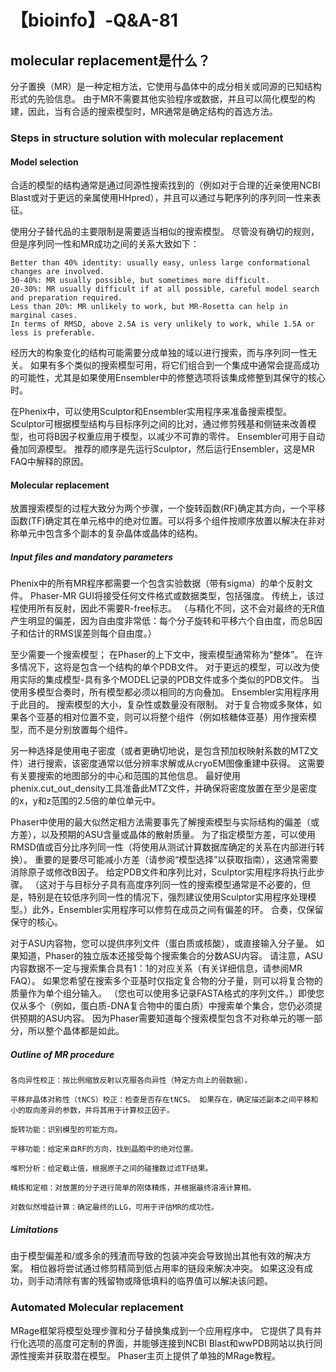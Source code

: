 # 【bioinfo】-Q&A-81

## molecular replacement是什么？

分子置换（MR）是一种定相方法，它使用与晶体中的成分相关或同源的已知结构形式的先验信息。 由于MR不需要其他实验程序或数据，并且可以简化模型的构建，因此，当有合适的搜索模型时，MR通常是确定结构的首选方法。

### Steps in structure solution with molecular replacement
#### Model selection
合适的模型的结构通常是通过同源性搜索找到的（例如对于合理的近亲使用NCBI Blast或对于更远的亲属使用HHpred），并且可以通过与靶序列的序列同一性来表征。

使用分子替代品的主要限制是需要适当相似的搜索模型。 尽管没有确切的规则，但是序列同一性和MR成功之间的关系大致如下：
```
Better than 40% identity: usually easy, unless large conformational changes are involved.
30-40%: MR usually possible, but sometimes more difficult.
20-30%: MR usually difficult if at all possible, careful model search and preparation required.
Less than 20%: MR unlikely to work, but MR-Rosetta can help in marginal cases.
In terms of RMSD, above 2.5A is very unlikely to work, while 1.5A or less is preferable.
```
经历大的构象变化的结构可能需要分成单独的域以进行搜索，而与序列同一性无关。 如果有多个类似的搜索模型可用，将它们组合到一个集成中通常会提高成功的可能性，尤其是如果使用Ensembler中的修整选项将该集成修整到其保守的核心时。

在Phenix中，可以使用Sculptor和Ensembler实用程序来准备搜索模型。 Sculptor可根据模型结构与目标序列之间的比对，通过修剪残基和侧链来改善模型，也可将B因子权重应用于模型，以减少不可靠的零件。 Ensembler可用于自动叠加同源模型。 推荐的顺序是先运行Sculptor，然后运行Ensembler，这是MR FAQ中解释的原因。
#### Molecular replacement
放置搜索模型的过程大致分为两个步骤，一个旋转函数(RF)确定其方向，一个平移函数(TF)确定其在单元格中的绝对位置。可以将多个组件按顺序放置以解决在非对称单元中包含多个副本的复杂晶体或晶体的结构。
##### Input files and mandatory parameters
Phenix中的所有MR程序都需要一个包含实验数据（带有sigma）的单个反射文件。 Phaser-MR GUI将接受任何文件格式或数据类型，包括强度。 传统上，该过程使用所有反射，因此不需要R-free标志。 （与精化不同，这不会对最终的无R值产生明显的偏差，因为自由度非常低：每个分子旋转和平移六个自由度，而总B因子和估计的RMS误差则每个自由度。）

至少需要一个搜索模型； 在Phaser的上下文中，搜索模型通常称为“整体”。 在许多情况下，这将是包含一个结构的单个PDB文件。 对于更远的模型，可以改为使用实际的集成模型-具有多个MODEL记录的PDB文件或多个类似的PDB文件。 当使用多模型合奏时，所有模型都必须以相同的方向叠加。 Ensembler实用程序用于此目的。 搜索模型的大小，复杂性或数量没有限制。 对于复合物或多聚体，如果各个亚基的相对位置不变，则可以将整个组件（例如核糖体亚基）用作搜索模型，而不是分别放置每个组件。

另一种选择是使用电子密度（或者更确切地说，是包含预加权映射系数的MTZ文件）进行搜索，该密度通常以低分辨率求解或从cryoEM图像重建中获得。 这需要有关要搜索的地图部分的中心和范围的其他信息。 最好使用phenix.cut_out_density工具准备此MTZ文件，并确保将密度放置在至少是密度的x，y和z范围的2.5倍的单位单元中。

Phaser中使用的最大似然定相方法需要事先了解搜索模型与实际结构的偏差（或方差），以及预期的ASU含量或晶体的散射质量。 为了指定模型方差，可以使用RMSD值或百分比序列同一性（将使用从测试计算数据库确定的关系在内部进行转换）。 重要的是要尽可能减小方差（请参阅“模型选择”以获取指南），这通常需要消除原子或修改B因子。 给定PDB文件和序列比对，Sculptor实用程序将执行此步骤。 （这对于与目标分子具有高度序列同一性的搜索模型通常是不必要的，但是，特别是在较低序列同一性的情况下，强烈建议使用Sculptor实用程序处理模型。）此外，Ensembler实用程序可以修剪在成员之间有偏差的环。 合奏，仅保留保守的核心。

对于ASU内容物，您可以提供序列文件（蛋白质或核酸），或直接输入分子量。 如果知道，Phaser的独立版本还接受每个搜索集合的分数ASU内容。 请注意，ASU内容数据不一定与搜索集合具有1：1的对应关系（有关详细信息，请参阅MR FAQ）。 如果您希望在搜索多个亚基时仅指定复合物的分子量，则可以将复合物的质量作为单个组分输入。 （您也可以使用多记录FASTA格式的序列文件。）即使您仅从多个（例如，蛋白质-DNA复合物中的蛋白质）中搜索单个集合，您仍必须提供预期的ASU内容。 因为Phaser需要知道每个搜索模型包含不对称单元的哪一部分，所以整个晶体都是如此。
##### Outline of MR procedure
```
各向异性校正：按比例缩放反射以克服各向异性（特定方向上的弱数据）。

平移非晶体对称性（tNCS）校正：检查是否存在tNCS。 如果存在，确定描述副本之间平移和小的取向差异的参数，并将其用于计算校正因子。

旋转功能：识别模型的可能方向。

平移功能：给定来自RF的方向，找到晶胞中的绝对位置。

堆积分析：给定截止值，根据原子之间的碰撞数过滤TF结果。

精炼和定相：对放置的分子进行简单的刚体精炼，并根据最终溶液计算相。

对数似然增益计算：确定最终的LLG，可用于评估MR的成功性。
```
##### Limitations
由于模型偏差和/或多余的残渣而导致的包装冲突会导致抛出其他有效的解决方案。 相位器将尝试通过修剪精简到低占用率的链段来解决冲突。 如果这没有成功，则手动清除有害的残留物或降低填料的临界值可以解决该问题。
### Automated Molecular replacement
MRage框架将模型处理步骤和分子替换集成到一个应用程序中。 它提供了具有并行化选项的高度可定制的界面，并能够连接到NCBI Blast和wwPDB网站以执行同源性搜索并获取潜在模型。 Phaser主页上提供了单独的MRage教程。

